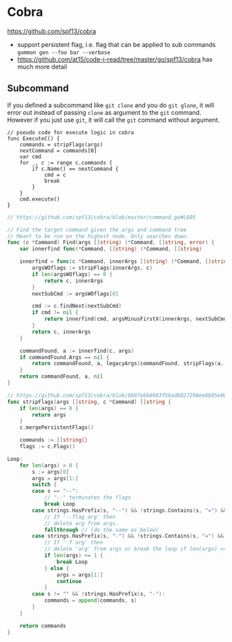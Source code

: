 # Cobra

https://github.com/spf13/cobra

- support persistent flag, i.e. flag that can be applied to sub commands `gommon gen --foo bar --verbose`
- https://github.com/at15/code-i-read/tree/master/go/spf13/cobra has much more detail

## Subcommand

If you defined a subcommand like `git clone` and you do `git glone`,
it will error out instead of passing `clone` as argument to the `git` command.
However if you just use `git`, it will call the `git` command without argument.

```text
// pseudo code for execute logic in cobra
func ExecuteC() {
    commands = stripFlags(args)
    nextCommand = commands[0]
    var cmd
    for _, c := range c.commands {
        if c.Name() == nextCommand {
            cmd = c
            break
        }
    }
    cmd.execute()
}
```

```go
// https://github.com/spf13/cobra/blob/master/command.go#L605

// Find the target command given the args and command tree
// Meant to be run on the highest node. Only searches down.
func (c *Command) Find(args []string) (*Command, []string, error) {
	var innerfind func(*Command, []string) (*Command, []string)

	innerfind = func(c *Command, innerArgs []string) (*Command, []string) {
		argsWOflags := stripFlags(innerArgs, c)
		if len(argsWOflags) == 0 {
			return c, innerArgs
		}
		nextSubCmd := argsWOflags[0]

		cmd := c.findNext(nextSubCmd)
		if cmd != nil {
			return innerfind(cmd, argsMinusFirstX(innerArgs, nextSubCmd))
		}
		return c, innerArgs
	}

	commandFound, a := innerfind(c, args)
	if commandFound.Args == nil {
		return commandFound, a, legacyArgs(commandFound, stripFlags(a, commandFound))
	}
	return commandFound, a, nil
}

// https://github.com/spf13/cobra/blob/6607e6b8603f56adb027298ee6695e06ffb3a819/command.go#L546
func stripFlags(args []string, c *Command) []string {
	if len(args) == 0 {
		return args
	}
	c.mergePersistentFlags()

	commands := []string{}
	flags := c.Flags()

Loop:
	for len(args) > 0 {
		s := args[0]
		args = args[1:]
		switch {
		case s == "--":
			// "--" terminates the flags
			break Loop
		case strings.HasPrefix(s, "--") && !strings.Contains(s, "=") && !hasNoOptDefVal(s[2:], flags):
			// If '--flag arg' then
			// delete arg from args.
			fallthrough // (do the same as below)
		case strings.HasPrefix(s, "-") && !strings.Contains(s, "=") && len(s) == 2 && !shortHasNoOptDefVal(s[1:], flags):
			// If '-f arg' then
			// delete 'arg' from args or break the loop if len(args) <= 1.
			if len(args) <= 1 {
				break Loop
			} else {
				args = args[1:]
				continue
			}
		case s != "" && !strings.HasPrefix(s, "-"):
			commands = append(commands, s)
		}
	}

	return commands
}
```